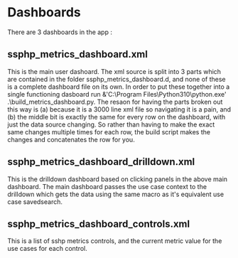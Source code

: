 # Dashboards
There are 3 dashboards in the app : 

ssphp_metrics_dashboard.xml
---------------------------
This is the main user dashoard. The xml source is split into 3 parts which are contained in the folder ssphp_metrics_dashboard.d, and none of these is a complete dashboard file on its own. In order to put these together into a single functioning dasboard run &'C:\Program Files\Python310\python.exe' .\build_metrics_dashboard.py. The resaon for having the parts broken out this way is (a) because it is a 3000 line xml file so navigating it is a pain, and (b) the middle bit is exactly the same for every row on the dashboard, with just the data source changing. So rather than having to make the exact same changes multiple times for each row, the build script makes the changes and concatenates the row for you.


ssphp_metrics_dashboard_drilldown.xml
-------------------------------------
This is the drilldown dashboard based on clicking panels in the above main dashboard. The main dashboard passes the use case context to the drilldown which gets the data using the same macro as it's equivalent use case savedsearch.


ssphp_metrics_dashboard_controls.xml
------------------------------------
This is a list of sshp metrics controls, and the current metric value for the use cases for each control.